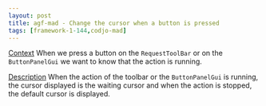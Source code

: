 ```yaml
---
layout: post
title: agf-mad - Change the cursor when a button is pressed
tags: [framework-1-144,codjo-mad]
---
```

<u>Context</u>
When we press a button on the ```RequestToolBar``` or on the ```ButtonPanelGui``` we want to know that the action is running.

<u>Description</u>
When the action of the toolbar or the ```ButtonPanelGui``` is running, the cursor displayed is the waiting cursor and when the action is stopped, the default cursor is displayed.